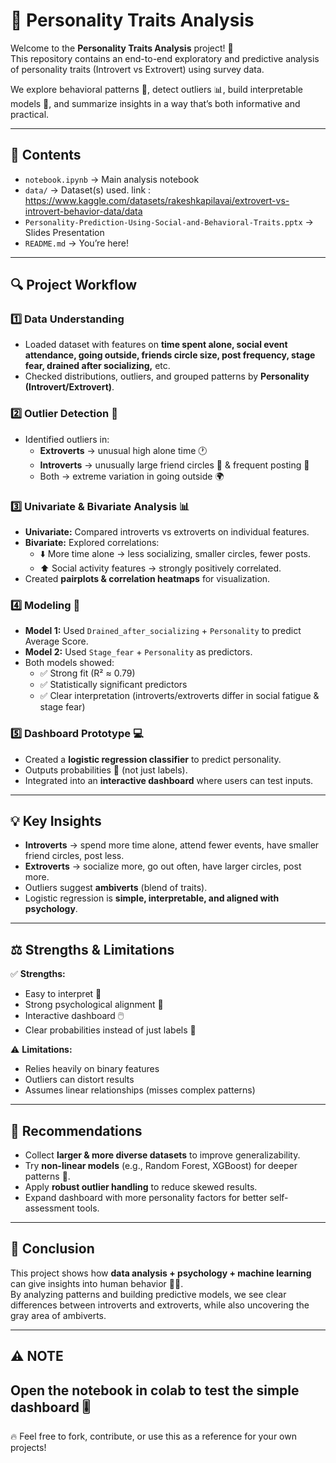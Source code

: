 # 🧠 Personality Traits Analysis

Welcome to the **Personality Traits Analysis** project! 🚀  
This repository contains an end-to-end exploratory and predictive analysis of personality traits (Introvert vs Extrovert) using survey data.

We explore behavioral patterns 🧩, detect outliers 📊, build interpretable models 🤖, and summarize insights in a way that’s both informative and practical.

---

## 📂 Contents

- `notebook.ipynb` → Main analysis notebook  
- `data/` → Dataset(s) used. link : https://www.kaggle.com/datasets/rakeshkapilavai/extrovert-vs-introvert-behavior-data/data
- `Personality-Prediction-Using-Social-and-Behavioral-Traits.pptx` → Slides Presentation
- `README.md` → You’re here!  

---

## 🔍 Project Workflow

### 1️⃣ Data Understanding
- Loaded dataset with features on **time spent alone, social event attendance, going outside, friends circle size, post frequency, stage fear, drained after socializing,** etc.  
- Checked distributions, outliers, and grouped patterns by **Personality (Introvert/Extrovert)**.  

### 2️⃣ Outlier Detection 🚨
- Identified outliers in:  
  - **Extroverts** → unusual high alone time 🕐  
  - **Introverts** → unusually large friend circles 👥 & frequent posting 📱  
  - Both → extreme variation in going outside 🌍  

### 3️⃣ Univariate & Bivariate Analysis 📊
- **Univariate:** Compared introverts vs extroverts on individual features.  
- **Bivariate:** Explored correlations:  
  - ⬇️ More time alone → less socializing, smaller circles, fewer posts.  
  - ⬆️ Social activity features → strongly positively correlated.  
- Created **pairplots & correlation heatmaps** for visualization.  

### 4️⃣ Modeling 🤖
- **Model 1:** Used `Drained_after_socializing` + `Personality` to predict Average Score.  
- **Model 2:** Used `Stage_fear` + `Personality` as predictors.  
- Both models showed:  
  - ✅ Strong fit (R² ≈ 0.79)  
  - ✅ Statistically significant predictors  
  - ✅ Clear interpretation (introverts/extroverts differ in social fatigue & stage fear)  

### 5️⃣ Dashboard Prototype 💻
- Created a **logistic regression classifier** to predict personality.  
- Outputs probabilities 🎯 (not just labels).  
- Integrated into an **interactive dashboard** where users can test inputs.  

---

## 💡 Key Insights

- **Introverts** → spend more time alone, attend fewer events, have smaller friend circles, post less.  
- **Extroverts** → socialize more, go out often, have larger circles, post more.  
- Outliers suggest **ambiverts** (blend of traits).  
- Logistic regression is **simple, interpretable, and aligned with psychology**.  

---

## ⚖️ Strengths & Limitations

✅ **Strengths:**  
- Easy to interpret 📖  
- Strong psychological alignment 🧩  
- Interactive dashboard 🖱️  
- Clear probabilities instead of just labels 🎯  

⚠️ **Limitations:**  
- Relies heavily on binary features  
- Outliers can distort results  
- Assumes linear relationships (misses complex patterns)  

---

## 📝 Recommendations

- Collect **larger & more diverse datasets** to improve generalizability.  
- Try **non-linear models** (e.g., Random Forest, XGBoost) for deeper patterns 🌲.  
- Apply **robust outlier handling** to reduce skewed results.  
- Expand dashboard with more personality factors for better self-assessment tools.  

---

## 📌 Conclusion

This project shows how **data analysis + psychology + machine learning** can give insights into human behavior 🧠✨.  
By analyzing patterns and building predictive models, we see clear differences between introverts and extroverts, while also uncovering the gray area of ambiverts.  

---

## ⚠️ NOTE

Open the notebook in colab to test the simple dashboard 🎚️
---

🔥 Feel free to fork, contribute, or use this as a reference for your own projects!
